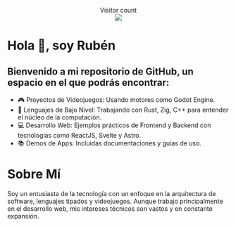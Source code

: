 <p align="center"> 
  Visitor count<br>
  <img src="https://profile-counter.glitch.me/erxonxi/count.svg" />
</p>

# Hola 👋, soy Rubén

## Bienvenido a mi repositorio de GitHub, un espacio en el que podrás encontrar:

- 🎮 Proyectos de Videojuegos: Usando motores como Godot Engine.
- 💾 Lenguajes de Bajo Nivel: Trabajando con Rust, Zig, C++ para entender el núcleo de la computación.
- 💻 Desarrollo Web: Ejemplos prácticos de Frontend y Backend con tecnologías como ReactJS, Svelte y Astro.
- 📚 Demos de Apps: Incluidas documentaciones y guías de uso.

# Sobre Mí

Soy un entusiasta de la tecnología con un enfoque en la arquitectura de software, lenguajes tipados y videojuegos. Aunque trabajo principalmente en el desarrollo web, mis intereses técnicos son vastos y en constante expansión.
